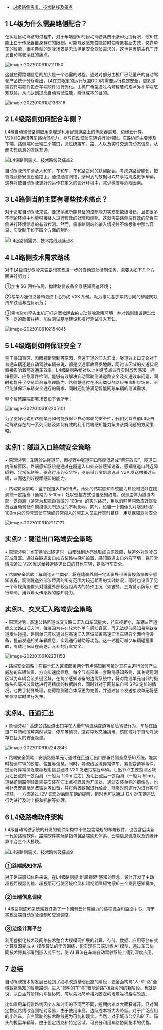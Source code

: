 - [L4级路侧需求、技术路线及痛点](https://www.auto-testing.net/news/show-110762.html)

## 1 L4级为什么需要路侧配合？

在实现自动驾驶的过程中，对于车端感知的自动驾驶其由于感知范围有限，感知性能上由于传感器自身存在的限制，可能导致感知性能暂时性降低甚至失效，仅靠单车的智能，很多典型的驾驶场景是无法满足安全驾驶需求的，这也是当前主机厂开发自动驾驶系统的痛点。

![image-20220106102111150](https://gitee.com/er-huomeng/l-img/raw/master/image-20220106102111150.png)



这就使得路端信息的加入是一个必需的过程。通过对部分主机厂已经量产的自动驾驶产品统计分析看出，L4在其限定的运行范围ODD内需要运行稳定安全，更多是需要路端软件配合车端软件进行优化。主机厂希望通过构建智慧的路以弥补车端感知缺陷，从而达到提高自动驾驶性能，降低成本的目的。

![image-20220106102136316](https://gitee.com/er-huomeng/l-img/raw/master/image-20220106102136316.png)

## 2 L4级路侧如何配合车侧？


L4级自动驾驶路侧应用原理是利用智慧道路上的传感器感知、边缘云计算、V2X/5G通讯等车路协同能力，参与自动驾驶车辆的行驶控制。车路协同主要涉及车端、路侧端和云端三个端口，通过统筹车、路、人以及实时交通的动态信息，从而实现信息的互联互通。

 ![L4级路侧需求、技术路线及痛点2](https://img2.auto-testing.net/202105/14/230325771.png)

 自动驾驶汽车涉及人和车、车和车、车和路之间的默契配合。考虑道路智能化，把智能设备安置在道路上，通过通信网络，感知到的数据可以共享给周边更多车辆，这样将使自动驾驶更好的运作在定义的设计环境中，减少碰撞等危险因素。

##  3 L4路侧当前主要有哪些技术痛点？

 对于高度自动驾驶来说，要求系统所能具备的控制能力实现指数级增长，且在很多不同的环境中均能够接替人进行有效的处理和控制。这就需要路侧端有效的配合车侧进行环境信息的有效检测。然而，需求路侧端的输入情况并不像想象中那么容易，它受制于如下四个方面的制约。

![L4级路侧需求、技术路线及痛点3](https://img2.auto-testing.net/202105/14/230346441.png)

## 4 L4路侧技术需求路线


 对于L4级自动驾驶来说要想实现进一步的自动驾驶控制任务，需要从如下几个方面进行努力：

 ①加快 5G 网络布局，构建路侧设备全息感知高速环境；

 ②与车内通信设备和云控中心形成 V2X 系统，助力推进基于车路协同的智能网联汽车试验与应用示范；

 ③需求政府牵头主机厂打造宽松适宜的自动驾驶政策环境，并对路侧建设适当给予一定的政策扶持，加快测试基地建设和推行测试准入互认。

![image-20220106102154845](https://gitee.com/er-huomeng/l-img/raw/master/image-20220106102154845.png)

## 5 L4级路侧如何保证安全？

鉴于感知盲区、肉眼视距限制等原因，高速干道的汇入汇出、隧道进出口无论对于普通车辆还是自动驾驶车辆来说，都是交通事故高发地段，同时该区域的交通状况直接影响着高速通车效率。L4级路侧系统对以上关键节点进行实时态势感知、拥堵预测、应急事件检测，能够有效解决自动驾驶测试道路安全及交通效率问题，同时也提升了交通监测与管理能力。路侧端通过在不同类型的路段布置相应场景，不但能够保证车辆安全通行的需求，同时还能够满足智能网联车辆的测试需求。

 整个智慧路端部署场景如下表所示：

![image-20220106102205101](https://gitee.com/er-huomeng/l-img/raw/master/image-20220106102205101.png)

 为了更好地说明路侧单元如何能够保证自动驾驶的安全性，我们列举当前L3级自动驾驶存在的一系列问题及如何有效的利用路端感知能力解决该类问题的方案策略。

## 实例1：隧道入口路端安全策略

 • 原理说明：车辆驶进隧道前，因视野中隧道洞口亮度低造成“黑洞效应”，隧道口内形成盲区。路端感知系统是通过在隧道入口处安装感知设备，感知隧道口附近障碍物、异常车辆等，提高行车的安全性，提前将异常信息通过 V2X 发送给接近车辆，从而达到超视距感知的能力。

 • 路端安全策略：鉴于隧道入口的特点，此处的路端感知系统能力建设可通过在隧洞前一定距离（通常为  5-10m）处以壁挂方式设置感知终端。观测主体为隧道内部一定距离（通常为超视距盲区的  100m）的实时路况，用以消除黑洞效应对驾驶员或自动驾驶车辆摄像头所造成的不利影响。同时，设置一个摄像头对隧道外部 100m  内的异常驾驶车辆或异常闯入的施工人员进行实时捕获，用以保障驾驶安全

![image-20220106102217171](https://gitee.com/er-huomeng/l-img/raw/master/image-20220106102217171.png)

## 实例2：隧道出口路端安全策略

 • 原理说明：当车辆驶出隧道时，由暗处到达亮处形成白洞效应，隧道外对驾驶员形成盲区。通过在隧道出口处安装路端感知设置，感知隧道出口外的环境，将异常情况通过 V2X 发送给接近隧道出口的其他车辆，提高行车安全。

 • 路端安全策略：与隧道入口类似，将在隧洞外侧一定距离处设置宽视角摄像头感知设备，观测隧道外部该距离的所有范围内较近距离的实时路况，同时也设置了另一个窄视角摄像头对隧道外部较远距离内的特殊工况（如锥桶、三角警示牌等）进行检测，用以增大传感器的感知能力。

## 实例3、交叉汇入路端安全策略

 • 原理说明：高速公路匝道或交叉路口汇入口车流量大，行车视距小，车辆从匝道或交叉路口汇入时，往往因为存在较大的单车感知盲区，而无法提前感知易导致变道发生碰撞。路侧单元可以通过在高速汇入区域部署高速汇流车辆的全面检测设备，提前发送相关车辆信息，实现通行辅助等功能。这一过程可减少车辆碰撞事故，有效地保证在高速汇入处的行车安全。

![image-20220106102231153](https://gitee.com/er-huomeng/l-img/raw/master/image-20220106102231153.png)

 • 路端安全策略：在每个汇入区域部署两个节点感知到可能对其在主道行驶时产生威胁的车辆位置、方向和速度信息。每个节点部署一套路侧感知系统，其关键观测区域为车辆合流关键区域，在每个感知设备的边缘系统中，将对路测单元自带的摄像头和毫米波雷达进行高精度的数据融合，同时针对于网联车自带 GPS 定位的情况，也做了特殊处理，使得路侧融合体系更为完善，并通过各个发送接收单元将感知信息实时进行发布。

## 实例4、匝道汇出

 • 原理说明：高速公路匝道出口存在大量车辆连续变道等危险驾驶行为，车辆在匝道口导流线区域突然减速、停车等情况，这将导致交通拥堵，该区域对于自动驾驶存在巨大的安全隐患。

![image-20220106102242846](https://gitee.com/er-huomeng/l-img/raw/master/image-20220106102242846.png)

 • 路端安全策略：安装路侧单元可通过在匝道汇出口部署路侧全息感知系统，能实时检测车辆的速度、位置等信息。同时，导流线区域异常停车、紧急变道等事件，提前将异常情况或超视距信息通过 V2X 发送给接近车辆。汇出节点主要监测区域为汇出点前一定距离（一般为 100m 左右）及汇出点后一定距离（一般为  50m），道路前侧路侧设备需要安装在汇出点视野最为开阔处，通过安装单纯的摄像头，也可补充安装毫米波雷达等设备，并将两者数据进行融合，能够对前述行为进行实时捕获，一方面通过 I2V 实现对后侧车辆的提醒，同时也可以通过 I2N 对车辆违法行为进行及时上报和抓拍等处理。

## 6 L4级路端软件架构

L4级自动驾驶系统的开发的软件架构中不仅包含常规的车端软件，也包含后续新一代的路端软件。路端软件实际是指包含路端感知体系、云端信息调度以及边缘计算平台三个大模块。

 ![L4级路侧需求、技术路线及痛点9](https://img2.auto-testing.net/202105/14/230742361.png)

### ①路端感知体系

对于路端感知体系来说，在L4级路侧提出“超视距”感知的理念，设计开发了主动超视距视频传输、超视距可行使区域检测和超视距障碍物感知三个重要感知模块。

### ②云端信息调度

L4级路侧感知系统需要打造了一个拥有云计算能力的远程调度和监控中心，用于实现云端自动驾驶控制和交通调度。

### ③边缘计算平台

利用虚拟化技术及网络技术整合大规模可扩展的计算、存储、数据、应用等分布式计算资源完成 AI 模型算法的学习训练，能实现在云端训练 AI 模型，通过车云协同技术将其部署到嵌入式平台，使 AI 算法在车端自动驾驶系统上得到深度应用。

## 7 总结

自动驾驶技术的发展已经到了必须改造基础设施的阶段，要全面构筑“人-车-路”全域数据感知的智能路网，进入“聪明的车”与“智能的路”相互协同的新阶段。也就是说，从自主驾驶转向车路协同。可以先对简单相对固定的场景进行路端改造。

比如乘用车行驶路线因个人和时间的不同而不同，短期内难以大面积铺开。但对固定物流路线改造则相对容易，由于使用率高，边际成本将大大降低。对于广泛应用的小汽车，自主驾驶的技术路线更为可能和现实。当然，对于城市公交和矿区、码头的搬运车辆等，由于固定线路和特定区域，可充分利用车路协同技术的优势。